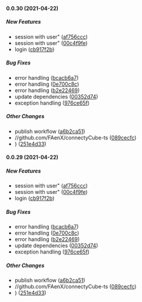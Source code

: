 #### 0.0.30 (2021-04-22)

##### New Features

*  session with user" ([af756ccc](https://github.com/FAenX/connectyCube-ts/commit/af756ccc4faf74ba83df39cf80f92ab8f356a06a))
*  session with user" ([00c4f9fe](https://github.com/FAenX/connectyCube-ts/commit/00c4f9febe22460a2026424eb5c71b2be7734dd4))
*  login ([cb917f2b](https://github.com/FAenX/connectyCube-ts/commit/cb917f2b54afdaa165b45ffbd1e4735c9e816b9c))

##### Bug Fixes

*  error handling ([bcacb6a7](https://github.com/FAenX/connectyCube-ts/commit/bcacb6a71ef8f898798dcccf6bdca9c3576d5dc3))
*  error handling ([0e700c8c](https://github.com/FAenX/connectyCube-ts/commit/0e700c8cdb3854cf7504e569e857c43cf781791e))
*  error handling ([b2e22469](https://github.com/FAenX/connectyCube-ts/commit/b2e22469e16497144c99afc06a120d0c9ec02360))
*  update dependencies ([00352d74](https://github.com/FAenX/connectyCube-ts/commit/00352d7492a6c51dc44132810f95b6a182b8acce))
*  exception handling ([976ce65f](https://github.com/FAenX/connectyCube-ts/commit/976ce65fe244cbe75fdf6a2ff9529d4eaa1d245a))

##### Other Changes

*  publish workflow ([a6b2ca51](https://github.com/FAenX/connectyCube-ts/commit/a6b2ca519c0aa53b99ffc05e10581da244a8f013))
* //github.com/FAenX/connectyCube-ts ([089cecfc](https://github.com/FAenX/connectyCube-ts/commit/089cecfcd0f1468bc2fb9377854f460e7fea162d))
* ) ([251e4d33](https://github.com/FAenX/connectyCube-ts/commit/251e4d337a7b8407404d2b8f8d24b33193ae2495))

#### 0.0.29 (2021-04-22)

##### New Features

*  session with user" ([af756ccc](https://github.com/FAenX/connectyCube-ts/commit/af756ccc4faf74ba83df39cf80f92ab8f356a06a))
*  session with user" ([00c4f9fe](https://github.com/FAenX/connectyCube-ts/commit/00c4f9febe22460a2026424eb5c71b2be7734dd4))
*  login ([cb917f2b](https://github.com/FAenX/connectyCube-ts/commit/cb917f2b54afdaa165b45ffbd1e4735c9e816b9c))

##### Bug Fixes

*  error handling ([bcacb6a7](https://github.com/FAenX/connectyCube-ts/commit/bcacb6a71ef8f898798dcccf6bdca9c3576d5dc3))
*  error handling ([0e700c8c](https://github.com/FAenX/connectyCube-ts/commit/0e700c8cdb3854cf7504e569e857c43cf781791e))
*  error handling ([b2e22469](https://github.com/FAenX/connectyCube-ts/commit/b2e22469e16497144c99afc06a120d0c9ec02360))
*  update dependencies ([00352d74](https://github.com/FAenX/connectyCube-ts/commit/00352d7492a6c51dc44132810f95b6a182b8acce))
*  exception handling ([976ce65f](https://github.com/FAenX/connectyCube-ts/commit/976ce65fe244cbe75fdf6a2ff9529d4eaa1d245a))

##### Other Changes

*  publish workflow ([a6b2ca51](https://github.com/FAenX/connectyCube-ts/commit/a6b2ca519c0aa53b99ffc05e10581da244a8f013))
* //github.com/FAenX/connectyCube-ts ([089cecfc](https://github.com/FAenX/connectyCube-ts/commit/089cecfcd0f1468bc2fb9377854f460e7fea162d))
* ) ([251e4d33](https://github.com/FAenX/connectyCube-ts/commit/251e4d337a7b8407404d2b8f8d24b33193ae2495))

